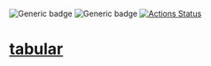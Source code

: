 ![Generic badge](https://img.shields.io/badge/status-draft-red.svg)
![Generic badge](https://img.shields.io/badge/tested_on-VM_|_JS-blue.svg)
[![Actions Status](https://github.com/rtmigo/tabular/workflows/tests/badge.svg?branch=master)](https://github.com/rtmigo/tabular/actions)
# [tabular](https://github.com/rtmigo/tabular)
